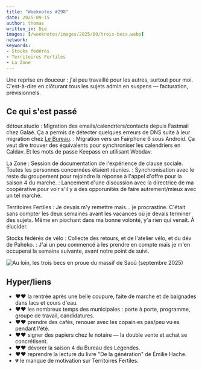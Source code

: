 ```yaml
---
title: "Weeknotes #298"
date: 2025-09-15
author: thomas
written_in: Die
images: [/weeknotes/images/2025/09/trois-becs.webp]
network:
keywords:
- Stocks fédérés
- Territoires Fertiles
- La Zone
---
```


Une reprise en douceur : j'ai peu travaillé pour les autres, surtout pour moi. C'est-à-dire en clôturant tous les sujets admin en suspens — facturation, prévisionnels.

<!--more-->

## Ce qui s'est passé

détour.studio
: Migration des emails/calendriers/contacts depuis Fastmail chez Galaé. Ça a permis de détecter quelques erreurs de DNS suite à leur migration chez [Le Bureau](https://lebureau.coop).
: Migration vers un Fairphone 6 sous Android. Ça veut dire trouver des équivalents pour synchroniser les calendriers en Caldav. Et les mots de passe Keepass en utilisant Webdav.

La Zone
: Session de documentation de l'expérience de clause sociale. Toutes les personnes concernées étaient réunies.
: Synchronisation avec le reste du groupement pour rejoindre la réponse à l'appel d'offre pour la saison 4 du marché.
: Lancement d'une discussion avec la directrice de ma coopérative pour voir s'il y a des opporunités de faire autrement/mieux avec un tel marché.

Territoires Fertiles
: Je devais m'y remettre mais… je procrastine. C'était sans compter les deux semaines avant les vacances où je devais terminer des sujets. Même en piochant dans ma bonne volonté, y'a rien qui venait. À élucider.

Stocks fédérés de vélo
: Collecte des retours, et de l'atelier vélo, et du dév de Paheko.
: J'ai un peu commencé à les prendre en compte mais je m'en occuperai la semaine suivante, avant notre point de suivi.

![](/weeknotes/images/2025/09/trois-becs.webp "Au loin, les trois becs en proue du massif de Saoû (septembre 2025)")


## Hyper/liens

- <span aria-label="J'ai beaucoup aimé">❤️❤️</span> la rentrée après une belle coupure, faite de marche et de baignades dans lacs et cours d'eau.
- <span aria-label="J'ai beaucoup aimé">❤️❤️</span> les nombreux temps des municipales : porte à porte, programme, groupe de travail, candidatures.
- <span aria-label="J'ai beaucoup aimé">❤️❤️</span> prendre des cafés, renouer avec les copain·es pas/peu vu·es pendant l'été.
- <span aria-label="J'ai beaucoup aimé">❤️❤️</span> signer des papiers chez le notaire — la double vente et achat se concrétisent.
- <span aria-label="J'ai beaucoup aimé">❤️❤️</span> dévorer la saison 4 du Bureau des Légendes.
- <span aria-label="J'ai beaucoup aimé">❤️❤️</span> reprendre la lecture du livre "De la génération" de Émilie Hache.
- <span aria-label="J'ai eu de la peine avec">💔</span> le manque de motivation sur Territoires Fertiles.
